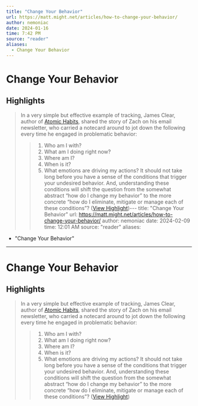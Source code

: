 ```yaml
---
title: "Change Your Behavior"
url: https://matt.might.net/articles/how-to-change-your-behavior/
author: nemoniac
date: 2024-01-16
time: 7:42 PM
source: "reader"
aliases:
  - Change Your Behavior
---
```

# Change Your Behavior

## Highlights
> In a very simple but effective example of tracking, James Clear, author of [Atomic Habits](https://www.amazon.com/Atomic-Habits-Proven-Build-Break-ebook/dp/B07D23CFGR?_encoding=UTF8&dib_tag=se&dib=eyJ2IjoiMSJ9.aXsBtnMkwKSNQViJPCubNzHyMrAjSl8X3iHJ-0rQD4xrmRSNM92yHXRyU0JQSCAgj0zTzk9ujUyA-oGcl4ipPZhCXRoXTRQKDIubh9hHc5sMxU8opekwATZTFuf1leBcXq9rOV9u3L5C4bb4BGo6MA.k5eB9tdOhoVw5uxV914znKs_txed78yQU80sqvDtZBw&qid=1705171380&sr=8-1&linkCode=ll1&tag=mmamzn06-20&linkId=73918a1d08210361f93d6f3a97aa27c4&language=en_US&ref_=as_li_ss_tl), shared the story of Zach on his email newsletter, who carried a notecard around to jot down the following every time he engaged in problematic behavior:
> > 1. Who am I with?
> > 2. What am I doing right now?
> > 3. Where am I?
> > 4. When is it?
> > 5. What emotions are driving my actions?
> It should not take long before you have a sense of the conditions that trigger your undesired behavior.
> And, understanding these conditions will shift the question from the somewhat abstract “how do I change my behavior” to the more concrete “how do I eliminate, mitigate or manage each of these conditions”? ([View Highlight](https://read.readwise.io/read/01hm7pq05gs62j4qfs8r6v89ph))---
title: "Change Your Behavior"
url: https://matt.might.net/articles/how-to-change-your-behavior/
author: nemoniac
date: 2024-02-09
time: 12:01 AM
source: "reader"
aliases:
  - "Change Your Behavior"
---
# Change Your Behavior

## Highlights
> In a very simple but effective example of tracking, James Clear, author of [Atomic Habits](https://www.amazon.com/Atomic-Habits-Proven-Build-Break-ebook/dp/B07D23CFGR?_encoding=UTF8&dib_tag=se&dib=eyJ2IjoiMSJ9.aXsBtnMkwKSNQViJPCubNzHyMrAjSl8X3iHJ-0rQD4xrmRSNM92yHXRyU0JQSCAgj0zTzk9ujUyA-oGcl4ipPZhCXRoXTRQKDIubh9hHc5sMxU8opekwATZTFuf1leBcXq9rOV9u3L5C4bb4BGo6MA.k5eB9tdOhoVw5uxV914znKs_txed78yQU80sqvDtZBw&qid=1705171380&sr=8-1&linkCode=ll1&tag=mmamzn06-20&linkId=73918a1d08210361f93d6f3a97aa27c4&language=en_US&ref_=as_li_ss_tl), shared the story of Zach on his email newsletter, who carried a notecard around to jot down the following every time he engaged in problematic behavior:
> > 1. Who am I with?
> > 2. What am I doing right now?
> > 3. Where am I?
> > 4. When is it?
> > 5. What emotions are driving my actions?
> It should not take long before you have a sense of the conditions that trigger your undesired behavior.
> And, understanding these conditions will shift the question from the somewhat abstract “how do I change my behavior” to the more concrete “how do I eliminate, mitigate or manage each of these conditions”? ([View Highlight](https://read.readwise.io/read/01hm7pq05gs62j4qfs8r6v89ph))

